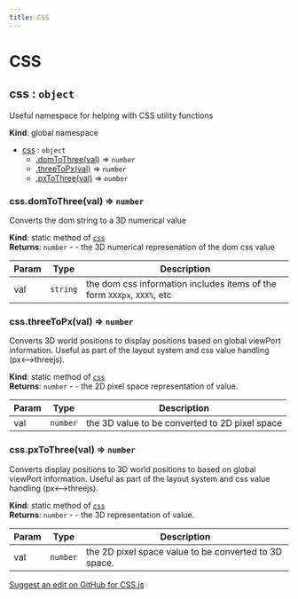 ```yaml
---
title: CSS
---
```

# CSS

<a name="css"></a>

## css : <code>object</code>
Useful namespace for helping with CSS utility functions

**Kind**: global namespace  

* [css](#css) : <code>object</code>
    * [.domToThree(val)](#css.domToThree) ⇒ <code>number</code>
    * [.threeToPx(val)](#css.threeToPx) ⇒ <code>number</code>
    * [.pxToThree(val)](#css.pxToThree) ⇒ <code>number</code>

<a name="css.domToThree"></a>

### css.domToThree(val) ⇒ <code>number</code>
Converts the dom string to a 3D numerical value

**Kind**: static method of [<code>css</code>](#css)  
**Returns**: <code>number</code> - - the 3D numerical represenation of the dom css value  

| Param | Type | Description |
| --- | --- | --- |
| val | <code>string</code> | the dom css information includes items of the form `XXXpx`, `XXX%`, etc |

<a name="css.threeToPx"></a>

### css.threeToPx(val) ⇒ <code>number</code>
Converts 3D world positions to display positions based on global viewPort information.
             Useful as part of the layout system and css value handling (px<-->threejs).

**Kind**: static method of [<code>css</code>](#css)  
**Returns**: <code>number</code> - - the 2D pixel space representation of value.  

| Param | Type | Description |
| --- | --- | --- |
| val | <code>number</code> | the 3D value to be converted to 2D pixel space |

<a name="css.pxToThree"></a>

### css.pxToThree(val) ⇒ <code>number</code>
Converts display positions to 3D world positions to based on global viewPort information.
Useful as part of the layout system and css value handling (px<-->threejs).

**Kind**: static method of [<code>css</code>](#css)  
**Returns**: <code>number</code> - - the 3D representation of value.  

| Param | Type | Description |
| --- | --- | --- |
| val | <code>number</code> | the 2D pixel space value to be converted to 3D space. |

<div class='centered'><a href='https://github.com/volumetrics-io/mrjs/edit/main/src/utils/CSS.js' target='_blank'>Suggest an edit on GitHub for CSS.js</a></div>
